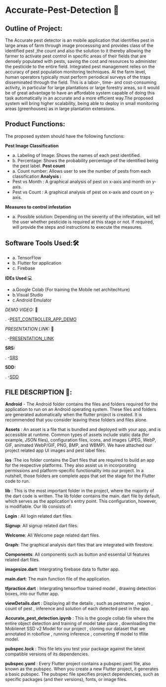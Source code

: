 # Accurate-Pest-Detection 🐞

## Outline of Project:

The Accurate pest detector is an mobile application that identifies pest in large areas of farm through image processsing and provides class of the identified pest ,the count and also the solution to it thereby allowing the farmer to activate pest control in specific areas of their fields that are densely populated with pests, saving the cost and resources to administer the pesticide to the entire field. Integrated pest management relies on the accuracy of pest population monitoring techniques. At the farm level, human operators typically must perform periodical surveys of the traps disseminated through the field. This is a labor-, time- and cost-consuming activity, in particular for large plantations or large forestry areas, so it would be of great advantage to have an affordable system capable of doing this task automatically in an accurate and a more efficient way.The proposed system will bring higher scalability, being able to deploy in small monitoring areas (greenhouses) as in large plantation extensions.

## Product Functions:

The proposed system should have the following functions:

**Pest Image Classification**
- a. Labeling of Image: Shows the names of each pest identified.
- b. Percentage: Shows the probability percentage of the identified being the pest label.
**Pest count**
- a. Count number: Allows user to see the number of pests from each classification
**Analysis :**
- Pest vs Month : A graphical analysis of pest on x-axis and month on y-axis.
- Pest vs Count : A graphical analysis of pest on x-axis and count on y-axis.

**Measures to control infestation**
- a. Possible solution: Depending on the severity of the infestation, will tell the user whether pesticide is required at this stage or not. If required, will provide the steps and instructions to execute the measures.

## Software Tools Used:🛠️

- a. TensorFlow
- b. Flutter for application
- c. Firebase

**IDEs Used**:💻
- a.Google Colab (For training the Mobile net architechture)
- b.Visual Studio 
- c.Android Emulator
  

*DEMO VIDEO:* 🔗

. -[PEST_CONTROLLER_APP_DEMO](https://drive.google.com/drive/folders/1ElEgGOBm8TQzSfTvOmIQJY77KKqiWHkN?usp=sharing)

*PRESENTATION LINK:* 🔗

. -[PRESENTATION_LINK](https://docs.google.com/presentation/d/1urmNG-o4WYp9pegM-LadK7NdNcTtr6w5TnDo1pb8q2E/edit#slide=id.gf81abc8e82_5_0)

**SRS:**

. -[SRS](https://drive.google.com/file/d/1nanDFKT9cplCQBEBXKAX1PdFoPBtY1Ap/view?usp=sharing)

**SDD:**

. -[SDD](https://drive.google.com/file/d/16dCSfzeaXilr7UqQijgf7_jbvuKvsY_0/view?usp=sharing)

## FILE DESCRIPTION 📁:

**Android** - The Android folder contains the files and folders required for the application to run on an Android operating system. These files and folders are generated automatically when the flutter project is created. It is recommended that you consider leaving these folders and files alone.

**Assets** : An asset is a file that is bundled and deployed with your app, and is accessible at runtime. Common types of assets include static data (for example, JSON files), configuration files, icons, and images (JPEG, WebP, GIF, animated WebP/GIF, PNG, BMP, and WBMP). We have attached our project related app UI images and pest label files.

**ios** :The ios folder contains the Dart files that are required to build an app for the respective platforms. They also assist us in incorporating permissions and platform-specific functionality into our project. In a nutshell, those folders are complete apps that set the stage for the Flutter code to run.

**lib** : This is the most important folder in the project, where the majority of the dart code is written. The lib folder contains the main. dart file by default, which serves as the application's entry point. This configuration, however, is modifiable. Our lib consists of:

**Login** : All login related dart files.

**Signup**: All signup related dart files.

**Welcome**: All Welcome page related dart files.

**Graph**: The graphical analysis dart files that are integrated with firestore.

**Components**: All components such as button and essential UI features related dart files.

**imagesize.dart**: Intergrating firebase data to flutter app.

**main.dart**: The main function file of the application.

**tfpractice.dart** : Intergrating tensorflow trained model , drawing detection boxes, into our flutter app.

**viewDetails.dart** : Displaying all the details , such as pestname , region , count of pest , inference and solution of each detected pest in the app.

**Accurate_pest_detection.ipynb** : This is the google collab file where the entire object detection and training of model take place , downloading the Mobilenet SSD v2 Model for our project , cloning our dataset that we annotated in roboflow , running inference , converting tf model to tflite model.

**pubspec.lock** : This file lets you test your package against the latest compatible versions of its dependencies.

**pubspec.yaml** : Every Flutter project contains a pubspec.yaml file, also known as the pubspec. When you create a new Flutter project, it generates a basic pubspec. The pubspec file specifies project dependencies, such as specific packages (and their versions), fonts, or image files.





